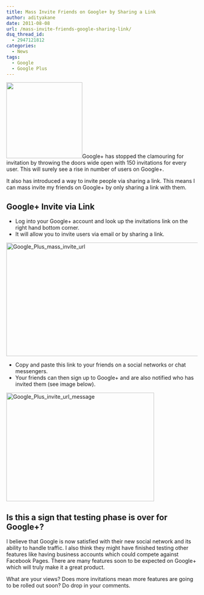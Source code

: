 ```yaml
---
title: Mass Invite Friends on Google+ by Sharing a Link
author: adityakane
date: 2011-08-08
url: /mass-invite-friends-google-sharing-link/
dsq_thread_id:
  - 2947121812
categories:
  - News
tags:
  - Google
  - Google Plus
---
```

[<img class="alignright size-thumbnail  wp-image-52676" src="http://cdn.devilsworkshop.org/files/2011/07/Google_plus_logo-200x200.png" alt="" width="200" height="200" />][1]Google+ has stopped the clamouring for invitation by throwing the doors wide open with 150 invitations for every user. This will surely see a rise in number of users on Google+.

It also has introduced a way to invite people via sharing a link. This means I can mass invite my friends on Google+ by only sharing a link with them.

## Google+ Invite via Link

  * Log into your Google+ account and look up the invitations link on the right hand bottom corner.
  * It will allow you to invite users via email or by sharing a link.

[<img style="padding-left: 0px;padding-right: 0px;padding-top: 0px;border: 0px" src="http://cdn.devilsworkshop.org/files/2011/08/Google_Plus_mass_invite_url_thumb.png" alt="Google_Plus_mass_invite_url" width="570" height="299" border="0" />][2]

  * Copy and paste this link to your friends on a social networks or chat messengers.
  * Your friends can then sign up to Google+ and are also notified who has invited them (see image below).

[<img style="padding-left: 0px;padding-right: 0px;padding-top: 0px;border: 0px" src="http://cdn.devilsworkshop.org/files/2011/08/Google_Plus_invite_url_message_thumb.png" alt="Google_Plus_invite_url_message" width="389" height="286" border="0" />][3]

## Is this a sign that testing phase is over for Google+?

I believe that Google is now satisfied with their new social network and its ability to handle traffic. I also think they might have finished testing other features like having business accounts which could compete against Facebook Pages. There are many features soon to be expected on Google+ which will truly make it a great product.

What are your views? Does more invitations mean more features are going to be rolled out soon? Do drop in your comments.

 [1]: http://cdn.devilsworkshop.org/files/2011/07/Google_plus_logo.png
 [2]: http://cdn.devilsworkshop.org/files/2011/08/Google_Plus_mass_invite_url.png
 [3]: http://cdn.devilsworkshop.org/files/2011/08/Google_Plus_invite_url_message.png
